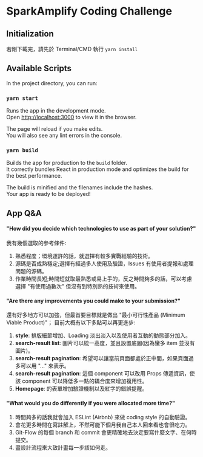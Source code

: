 # SparkAmplify Coding Challenge

## Initialization

若剛下載完，請先於 Terminal/CMD 執行 `yarn install`

## Available Scripts

In the project directory, you can run:

### `yarn start`

Runs the app in the development mode.<br />
Open [http://localhost:3000](http://localhost:3000) to view it in the browser.

The page will reload if you make edits.<br />
You will also see any lint errors in the console.

### `yarn build`

Builds the app for production to the `build` folder.<br />
It correctly bundles React in production mode and optimizes the build for the best performance.

The build is minified and the filenames include the hashes.<br />
Your app is ready to be deployed!

## App Q&A

#### **"How did you decide which technologies to use as part of your solution?"**

我有幾個選取的參考條件:

1. 熟悉程度；環境運許的話，就選擇有較多實戰經驗的技術。
2. 源碼是否成熟穩定;選擇有經過多人使用及驗證，Issues 有使用者提報和處理問題的源碼。
3. 作業時間長短;時間短就取最熟悉或易上手的，反之時間夠多的話，可以考慮選擇 "有使用過數次" 但沒有到特別熟的技術來使用。

#### **"Are there any improvements you could make to your submission?"**

還有好多地方可以加強，但最首要目標就是做出 "最小可行性產品 (Minimum Viable Product)"；
目前大概有以下多點可以再更進步:

1. **style**: 排版細節增加、Loading 淡出淡入以及使用者互動的動態部分加入。
2. **search-result list**: 圖片可以統一高度，並且設置底圖(因為蠻多 item 並沒有圖片)。
3. **search-result pagination**: 希望可以讓當前頁面都處於正中間，如果頁面過多可以用 "..." 來表示。
4. **search-result pagination**: 這個 component 可以改用 Props 傳遞資訊，使該 component 可以降低多一點的耦合度來增加複用性。
5. **Homepage**: 的表單增加驗證機制以及紅字的錯誤提醒。

#### **"What would you do differently if you were allocated more time?"**

1. 時間夠多的話我就會加入 ESLint (Airbnb) 來做 coding style 的自動驗證。
2. 會花更多時間在寫註解上，不然可能下個月我自己本人回來看也會很吃力。
3. Git-Flow 的每個 branch 和 commit 會更精確地去決定要寫什麼文字、在何時提交。
4. 畫設計流程來大致計畫每一步該如何走。
